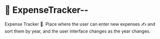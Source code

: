 # 💸 ExpenseTracker--
Expense Tracker 💸. Place where the user can enter new expenses ✍️ and sort them by year, and the user interface changes as the year changes.
